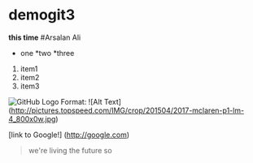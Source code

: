 # demogit3
**this time**
#Arsalan Ali
* one
 *two
  *three

1. item1
2. item2
3. item3

![GitHub Logo](/images/logo.jpg)
Format: ![Alt Text] (http://pictures.topspeed.com/IMG/crop/201504/2017-mclaren-p1-lm-4_800x0w.jpg)

[link to Google!] (http://google.com)

> we're living the future so